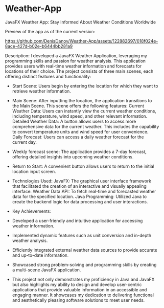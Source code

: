 # Weather-App
JavaFX Weather App: Stay Informed About Weather Conditions Worldwide

Preview of the app as of the current version: 

https://github.com/DenisDanov/Weather-App/assets/122882697/018f024e-8ace-427d-b02e-b6444bb281a9

Description:
I developed a JavaFX Weather Application, leveraging my programming skills and passion for weather analysis. This application provides users with real-time weather information and forecasts for locations of their choice. The project consists of three main scenes, each offering distinct features and functionality:

- Start Scene: Users begin by entering the location for which they want to retrieve weather information.
- Main Scene: After inputting the location, the application transitions to the Main Scene.
This scene offers the following features:
Current Weather Data: Users can instantly view the current weather conditions, including temperature, wind speed, and other relevant information.
Detailed Weather Data: A button allows users to access more comprehensive data for the current weather. This includes the capability to convert temperature units and wind speed for user convenience.
Daily Forecast: Users can access a daily weather forecast for the current day.
- Weekly forecast scene:
The application provides a 7-day forecast, offering detailed insights into upcoming weather conditions.
- Return to Start: A convenient button allows users to return to the initial location input screen.
- Technologies Used:
JavaFX: The graphical user interface framework that facilitated the creation of an interactive and visually appealing interface.
 Weather Data API: To fetch real-time and forecasted weather data for the specified location.
Java Programming: Utilized Java to create the backend logic for data processing and user interactions.
- Key Achievements:

- Developed a user-friendly and intuitive application for accessing weather information.  
- Implemented dynamic features such as unit conversion and in-depth weather analysis.  
- Efficiently integrated external weather data sources to provide accurate and up-to-date information.  
- Showcased strong problem-solving and programming skills by creating a multi-scene JavaFX application.
- This project not only demonstrates my proficiency in Java and JavaFX but also highlights my ability to design and develop user-centric applications that provide valuable information in an accessible and engaging manner. It showcases my dedication to delivering functional and aesthetically pleasing software solutions to meet user needs.





